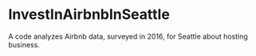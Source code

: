 # InvestInAirbnbInSeattle
A code analyzes Airbnb data, surveyed in 2016, for Seattle about hosting business. 
